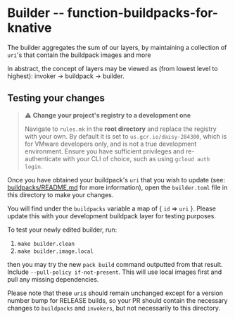 # Builder -- function-buildpacks-for-knative

The builder aggregates the sum of our layers, by maintaining a collection of `uri`'s that contain the buildpack images and more

In abstract, the concept of layers may be viewed as (from lowest level to highest): invoker -> buildpack -> builder.

## Testing your changes

> :warning: **Change your project's registry to a development one**
>
> Navigate to `rules.mk` in the **root directory** and replace the registry with your own. By default it is set to `us.gcr.io/daisy-284300`, which is for VMware developers only, and is not a true development environment. Ensure you have sufficient privileges and re-authenticate with your CLI of choice, such as using `gcloud auth login`.

Once you have obtained your buildpack's `uri` that you wish to update (see: [buildpacks/README.md](https://github.com/vmware-tanzu/function-buildpacks-for-knative/tree/main/buildpacks/README.md) for more information), open the `builder.toml` file in this directory to make your changes.

You will find under the `buildpacks` variable a map of { `id` => `uri` }. Please update this with your development buildpack layer for testing purposes.

To test your newly edited builder, run:
1) `make builder.clean`
2) `make builder.image.local`

then you may try the new `pack build` command outputted from that result. Include `--pull-policy if-not-present`.  This will use local images first and pull any missing dependencies. 

Please note that these `uri`s should remain unchanged except for a version number bump for RELEASE builds, so your PR should contain the necessary changes to `buildpacks` and `invokers`, but not necessarily to this directory.

